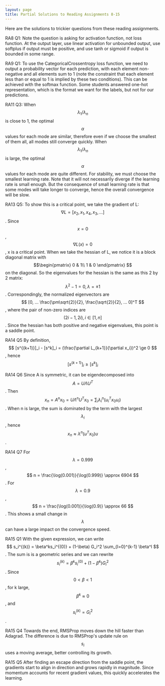 ```yaml
---
layout: page
title: Partial Solutions to Reading Assignments 8-15
---
```


Here are the solutions to trickier questions from these reading assignments.

RA8 Q1: Note the question is asking for activation function, not loss function. At the output layer, use linear activation for unbounded output, use softplus if output must be positive, and use tanh or sigmoid if output is bounded in some range.

RA9 Q1: To use the CategoricalCrossentropy loss function, we need to output a probability vector for each prediction, with each element non-negative and all elements sum to 1 (note the constraint that each element less than or equal to 1 is implied by these two conditions). This can be achieved with the softmax function. Some students answered one-hot representation, which is the format we want for the labels, but not for our predictions.

RA11 Q3: When $$ \lambda_1 / \lambda_n $$ is close to 1, the optimal $$ \alpha $$ values for each mode are similar, therefore even if we choose the smallest of them all, all modes still converge quickly. When $$ \lambda_1 / \lambda_n $$ is large, the optimal $$ \alpha $$ values for each mode are quite different. For stability, we must choose the smallest learning rate. Note that it will not necessarily diverge if the learning rate is small enough. But the consequence of small learning rate is that some modes will take longer to converge, hence the overall convergence will be slow.


RA13 Q5: To show this is a critical point, we  take the gradient of L: $$ \nabla L = [x_2, x_1, x_4, x_3, ...] $$. Since $$ x=0 $$, $$ \nabla L(x) = 0 $$, x is a critical point. When we take the hessian of L, we notice it is a block diagonal matrix with $$\begin{pmatrix}  0 & 1\\  1 & 0 \end{pmatrix} $$ on the diagonal. So the eigenvalues for the hessian is the same as this 2 by 2 matrix: $$ \lambda^2 - 1 = 0, \lambda = \pm1 $$. Correspondingly, the normalized eigenvectors are $$ [0, ... \frac{\pm\sqrt{2}}{2}, \frac{\sqrt{2}}{2}, ... 0]^T $$, where the pair of non-zero indices are $$(2i-1, 2i), i \in [1, n] $$. Since the hessian has both positive and negative eigenvalues, this point is a saddle point.

RA14 Q5 By definition, $$ [s^{(k+1)}]_i - [s^k]_i = (\frac{\partial L_{k+1}}{\partial x_i})^2 \ge 0 $$, hence $$ [s^{(k+1)}]_i \ge [s^k]_i $$

RA14 Q6 Since A is symmetric, it can be eigendecomposed into $$ A = U\Lambda U^T $$. Then $$ x_n = A^nx_0 = U\Lambda^n U^Tx_0 = \sum_i \lambda_i^n(u_i^Tx_0u_i) $$. When n is large, the sum is dominated by the term with the largest $$ \lambda_i $$, hence $$ x_n \approx \lambda^n(u^Tx_0)u $$.

RA14 Q7 For $$ \lambda = 0.999 $$, $$ n = \frac{\log(0.001)}{\log(0.999)} \approx 6904 $$. For $$ \lambda = 0.9 $$, $$ n = \frac{\log(0.001)}{\log(0.9)} \approx 66 $$. This shows a small change in $$ \lambda $$ can have a large impact on the convergence speed.

RA15 Q1 With the given expression, we can write $$ s_i^{(k)} = \beta^ks_i^{(0)} + (1-\beta) G_i^2 \sum_{l=0}^{k-1} \beta^l $$. The sum is is a geometric series and we can rewrite $$ s_i^{(k)} = \beta^ks_i^{(0)} + (1-\beta^k) G_i^2 $$. Since $$ 0 <\beta < 1 $$, for k large, $$ \beta^k \approx 0 $$, and $$ s_i^{(k)} = G_i^2 $$.

RA15 Q4 Towards the end, RMSProp moves down the hill faster than Adagrad. The difference is due to RMSProp's update rule on $$ s_i $$ uses a moving average, better controlling its growth.

RA15 Q5 After finding an escape direction from the saddle point, the gradients start to align in direction and grows rapidly in magnitude. Since momentum accounts for recent gradient values, this quickly accelerates the learning.